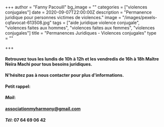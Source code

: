 +++
author = "Fanny Pacouill"
bg_image = ""
categories = ["violences conjugales"]
date = 2020-09-07T22:00:00Z
description = "Permanence juridique pour personnes victimes de violences."
image = "/images/pexels-cqfavocat-613508.jpg"
tags = ["aide juridique violence conjugale", "violences faites aux hommes", "violences faites aux femmes", "violences conjugales"]
title = "Permanences Juridiques - Violences conjugales"
type = ""

+++
#### Retrouvez tous les lundis de 10h à 12h et les vendredis de 16h à 18h Maître Neïra Machi pour tous besoins juridiques.

#### N'hésitez pas à nous contacter pour plus d'informations.

#### **Petit rappel:**

#### _Mail_: 

#### associationmyharmony@gmail.com

#### _Tél_: 07 64 69 06 42